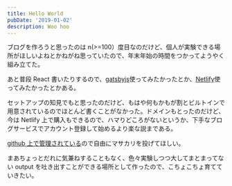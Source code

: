 ```yaml
---
title: Hello World
pubDate: '2019-01-02'
description: Woo hoo
---
```


ブログを作ろうと思ったのは n(>=100）度目なのだけど、個人が実験できる場所がほしいよねとかねがね思っていたので、年末年始の時間をつかってようやく組み立てた。

あと普段 React 書いたりするので、[gatsbyjs](https://www.gatsbyjs.org)使ってみたかったとか、[Netlify](https://www.netlify.com/)使ってみたかったとかある。

セットアップの知見でもと思ったのだけど、もはや何もかもが割とビルトインで用意されているのでほとんど書くことがなかった。ドメインもとったのだけど、今は Netlify 上で購入もできるので、ハマりどころがないというか、下手なブログサービスでアカウント登録して始めるより楽な説まである。

[github 上で管理されている](https://github.com/nobuhikosawai/blog)ので自由にマサカリを投げてほしい。

まあちょっとだれに気兼ねすることもなく、色々実験しつつ大してまとまってない output を吐き出すことができる場所として作ったので、こちょこちょ育てていきたい。

